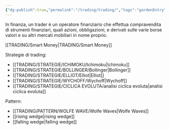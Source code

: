 ```yaml
---
{"dg-publish":true,"permalink":"/trading/trading/","tags":"gardenEntry","dgHomeLink":true,"dgPassFrontmatter":false}
---
```



In finanza, un trader è un operatore finanziario che effettua compravendita di strumenti finanziari, quali azioni, obbligazioni, e derivati sulle varie borse valori e su altri mercati mobiliari in nome proprio.

[[TRADING/Smart Money|TRADING/Smart Money]]

Strategie di trading:
- [[TRADING/STRATEGIE/ICHIMOKU/Ichimoku|Ichimoku]]
- [[TRADING/STRATEGIE/BOLLINGER/Bollinger|Bollinger]]
- [[TRADING/STRATEGIE/ELLIOT/Elliot|Elliot]]
- [[TRADING/STRATEGIE/WYCHOFF/Wychoff|Wychoff]]
- [[TRADING/STRATEGIE/CICLICA EVOLUTA/analisi ciclica evoluta|analisi ciclica evoluta]]

Pattern:
- [[TRADING/PATTERN/WOLFE WAVE/Wolfe Waves|Wolfe Waves]]
- [[rising wedge|rising wedge]]
- [[falling wedge|falling wedge]]